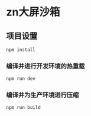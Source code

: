 # zn大屏沙箱

## 项目设置

```sh
npm install
```

### 编译并进行开发环境的热重载

```sh
npm run dev
```

### 编译并为生产环境进行压缩

```sh
npm run build
```